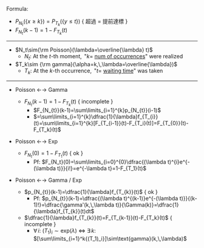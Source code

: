 
Formula:
- $P_{N_t}(\{x\geq k\})=P_{T_k}(\{y\leq t\})$  { 超過 = 提前達標 }
- $F_{N_t}(k-1)=1-F_{T_k}(t)$

---

- $N_t\sim{\rm Poisson}(\lambda=\overline{\lambda} t)$
	- $N_t$:  At the $t$-th moment,     $\,$"$k=$ <u>num of occurrences</u>" were realized
- $T_k\sim {\rm gamma}(\alpha=k,\,\lambda=\overline{\lambda})$
	- $T_k$:  At the $k$-th occurrence, $\,$"$t=$ <u>waiting time</u>" was taken

---

- Poisson ←→ Gamma
	- $F_{N_{t}}(k-1)=1-F_{T_k}(t)$   { incomplete }
		- $F_{N_{t}}(k-1)=\sum\limits_{i=1}^{k}p_{N_{t}}(i-1)$
		- $=\sum\limits_{i=1}^{k}\dfrac{1}{\lambda}f_{T_{i}}(t)=\sum\limits_{i=1}^{k}[F_{T_{i-1}}(t)-F_{T_i}(t)]=F_{T_{0}}(t)-F_{T_k}(t)$

- Poisson ←→ Exp
	- $F_{N_t}(0)=1-F_{T_1}(t)$   { ok }
		- Pf:  $F_{N_t}(0)=\sum\limits_{i=0}^{0}\dfrac{(\lambda t)^{i}e^{-(\lambda t)}}{i!}=e^{-\lambda t}=1-F_{T_1}(t)$

- Poisson ←→ Gamma / Exp
	- $p_{N_{t}}(k-1)=\dfrac{1}{\lambda}f_{T_{k}}(t)$   { ok }
		- Pf:  $p_{N_{t}}(k-1)=\dfrac{(\lambda t)^{(k-1)}e^{-(\lambda t)}}{(k-1)!}=\dfrac{\gamma'(k,\,\lambda t)}{\Gamma(k)}=\dfrac{1}{\lambda}f_{T_{k}}(t)dt$
	- $\dfrac{1}{\lambda}f_{T_{k}}(t)=F_{T_{k-1}}(t)-F_{T_k}(t)$   { incomplete }
		- $\forall\,i$: $(T_{1})_{i}\sim \text{exp}(\lambda)$ $\iff$ $\exists\,k$: $[\sum\limits_{i=1}^k{(T_1)_i}]\sim\text{gamma}(k,\,\lambda)$
